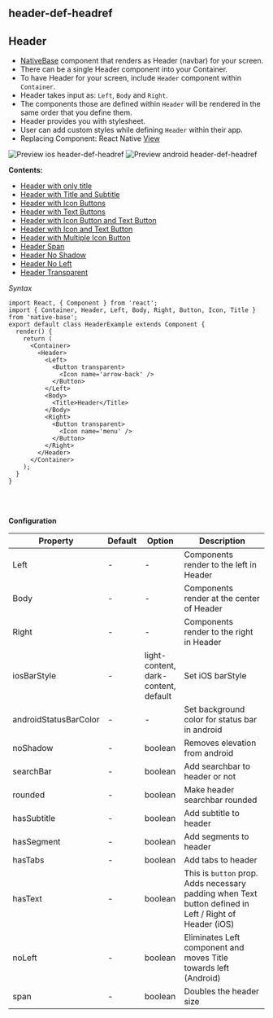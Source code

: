 ## header-def-headref
## Header
 
* [NativeBase](https://nativebase.io/) component that renders as Header (navbar) for your screen.
* There can be a single Header component into your Container.
* To have Header for your screen, include <code>Header</code> component within <code>Container</code>.
* Header takes input as: <code>Left</code>, <code>Body</code> and <code>Right</code>.
* The components those are defined within <code>Header</code> will be rendered in the same order that you define them.
* Header provides you with stylesheet.
* User can add custom styles while defining <code>Header</code> within their app.
* Replacing Component: React Native [View](https://facebook.github.io/react-native/docs/view.html)

![Preview ios header-def-headref](https://raw.githubusercontent.com/GeekyAnts/NativeBase-KitchenSink/v2.6.1/screenshots/ios/header-with-title.png)
![Preview android header-def-headref](https://raw.githubusercontent.com/GeekyAnts/NativeBase-KitchenSink/v2.6.1/screenshots/android/header-with-title.png)

**Contents:**
* [Header with only title](Components.md#title-header-headref)
* [Header with Title and Subtitle](Components.md#header-title-subtitle-headref)
* [Header with Icon Buttons](Components.md#header-icon-headref)
* [Header with Text Buttons](Components.md#header-text-button-headref)
* [Header with Icon Button and Text Button](Components.md#header-icon-button-text-button-headref)
* [Header with Icon and Text Button](Components.md#header-icon-text-button-headref)
* [Header with Multiple Icon Button](Components.md#header-multiple-icon-headref)
* [Header Span](Components.md#header-span-headref)
* [Header No Shadow](Components.md#header-no-shadow-headref)
* [Header No Left](Components.md#header-no-left-headref)
* [Header Transparent](Components.md#header-transparent-headref)


*Syntax*
<pre class="line-numbers"><code class="language-jsx">import React, { Component } from 'react';
import { Container, Header, Left, Body, Right, Button, Icon, Title } from 'native-base';
export default class HeaderExample extends Component {
  render() {
    return (
      &lt;Container>
        &lt;Header>
          &lt;Left>
            &lt;Button transparent>
              &lt;Icon name='arrow-back' />
            &lt;/Button>
          &lt;/Left>
          &lt;Body>
            &lt;Title>Header&lt;/Title>
          &lt;/Body>
          &lt;Right>
            &lt;Button transparent>
              &lt;Icon name='menu' />
            &lt;/Button>
          &lt;/Right>
        &lt;/Header>
      &lt;/Container>
    );
  }
}</code></pre><br />
<br />

**Configuration**<br />
    <table class = "table table-bordered">
        <thead>
            <tr>
                <th>Property</th>
                <th>Default</th>
                <th>Option</th>
                <th width="50%">Description</th>
            </tr>
        </thead>
        <tbody>
            <tr>
                <td>Left</td>
                <td>-</td>
                <td>-</td>
                <td>Components render to the left in Header</td>
            </tr>
            <tr>
                <td>Body</td>
                <td> - </td>
                <td>-</td>
                <td>Components render at the center of Header</td>
            </tr>
            <tr>
                <td>Right</td>
                <td> - </td>
                <td>-</td>
                <td>Components render to the right in Header</td>
            </tr>
            <tr>
                <td>iosBarStyle</td>
                <td> - </td>
                <td>light-content, dark-content, default</td>
                <td>Set iOS barStyle</td>
            </tr>
            <tr>
                <td>androidStatusBarColor</td>
                <td> - </td>
                <td> - </td>
                <td>Set background color for status bar in android</td>
            </tr>
            <tr>
                <td>noShadow</td>
                <td> - </td>
                <td> boolean </td>
                <td>Removes elevation from android</td>
            </tr>
            <tr>
                <td>searchBar</td>
                <td> - </td>
                <td> boolean </td>
                <td>Add searchbar to header or not</td>
            </tr>
            <tr>
                <td>rounded</td>
                <td> - </td>
                <td> boolean </td>
                <td>Make header searchbar rounded</td>
            </tr>
            <tr>
                <td>hasSubtitle</td>
                <td> - </td>
                <td> boolean </td>
                <td>Add subtitle to header</td>
            </tr>
            <tr>
                <td>hasSegment</td>
                <td> - </td>
                <td> boolean </td>
                <td>Add segments to header</td>
            </tr>
            <tr>
                <td>hasTabs</td>
                <td> - </td>
                <td> boolean </td>
                <td>Add tabs to header</td>
            </tr>
            <tr>
                <td>hasText</td>
                <td> - </td>
                <td> boolean </td>
                <td>This is <code>button</code> prop. Adds necessary padding when Text button defined in Left / Right of Header (iOS)</td>
            </tr>
            <tr>
                <td>noLeft</td>
                <td> - </td>
                <td> boolean </td>
                <td>Eliminates Left component and moves Title towards left (Android)</td>
            </tr>
            </tr>
                <td>span</td>
                <td> - </td>
                <td> boolean </td>
                <td>Doubles the header size</td>
            </tr>
        </tbody>
    </table><br />
